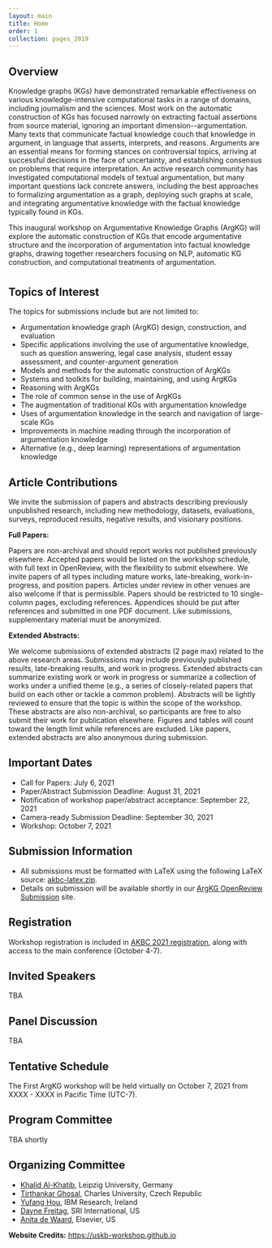 ```yaml
---
layout: main
title: Home
order: 1
collection: pages_2019
---
```


## Overview

<p> Knowledge graphs (KGs) have demonstrated remarkable effectiveness on various knowledge-intensive computational tasks in a range of domains, including journalism and the sciences.  Most work on the automatic construction of KGs has focused narrowly on extracting factual assertions from source material, ignoring an important dimension--argumentation.  Many texts that communicate factual knowledge couch that knowledge in argument, in language that asserts, interprets, and reasons.  Arguments are an essential means for forming stances on controversial topics, arriving at successful decisions in the face of uncertainty, and establishing consensus on problems that require interpretation.  An active research community has investigated computational models of textual argumentation, but many important questions lack concrete answers, including the best approaches to formalizing argumentation as a graph, deploying such graphs at scale, and integrating argumentative knowledge with the factual knowledge typically found in KGs.</p>

<p style="margin-bottom:1cm;"> This inaugural workshop on Argumentative Knowledge Graphs (ArgKG) will explore the automatic construction of KGs that encode argumentative structure and the incorporation of argumentation into factual knowledge graphs, drawing together researchers focusing on NLP, automatic KG construction, and computational treatments of argumentation. </p>

## Topics of Interest

The topics for submissions include but are not limited to: 

- Argumentation knowledge graph (ArgKG) design, construction, and evaluation
- Specific applications involving the use of argumentative knowledge, such as question answering, legal case analysis, student essay assessment, and counter-argument generation
- Models and methods for the automatic construction of ArgKGs
- Systems and toolkits for building, maintaining, and using ArgKGs
- Reasoning with ArgKGs
- The role of common sense in the use of ArgKGs
- The augmentation of traditional KGs with argumentation knowledge
- Uses of argumentation knowledge in the search and navigation of large-scale KGs
- Improvements in machine reading through the incorporation of argumentation knowledge
- Alternative (e.g., deep learning) representations of argumentation knowledge



## Article Contributions

We invite the submission of papers and abstracts describing previously unpublished research, including new methodology, datasets, evaluations, surveys, reproduced results, negative results, and visionary positions.

<b>Full Papers:</b>

Papers are non-archival and should report works not published previously elsewhere. Accepted papers would be listed on the workshop schedule, with full text in OpenReview, with the flexibility to submit elsewhere. We invite papers of all types including mature works, late-breaking, work-in-progress, and position papers. Articles under review in other venues are also welcome if that is permissible. Papers should be restricted to 10 single-column pages, excluding references. Appendices should be put after references and submitted in one PDF document. Like submissions, supplementary material must be anonymized. 

<b>Extended Abstracts:</b>

We welcome submissions of extended abstracts (2 page max) related to the above research areas.  Submissions may include previously published results, late-breaking results, and work in progress. Extended abstracts can summarize existing work or work in progress or summarize a collection of works under a unified theme (e.g., a series of closely-related papers that build on each other or tackle a common problem). Abstracts will be lightly reviewed to ensure that the topic is within the scope of the workshop. These abstracts are also non-archival, so participants are free to also submit their work for publication elsewhere. Figures and tables will count toward the length limit while references are excluded. Like papers, extended abstracts are also anonymous during submission.

## Important Dates

- Call for Papers: July 6, 2021
- Paper/Abstract Submission Deadline: August 31, 2021
- Notification of workshop paper/abstract acceptance: September 22, 2021
- Camera-ready Submission Deadline: September 30, 2021
- Workshop: October 7, 2021  

## Submission Information

- All submissions must be formatted with LaTeX using the following LaTeX source: <a href="https://github.com/akbc-conference/style-files/blob/master/akbc-latex.zip?raw=true">akbc-latex.zip</a>. 
- Details on submission will be available shortly in our <a href="https://openreview.net/group?id=AKBC.ws/2021/Workshop/ArgKG">ArgKG OpenReview Submission</a> site.

## Registration

Workshop registration is included in [AKBC 2021 registration](https://akbc.ws/2021/registration/), along with access to the main conference (October 4-7).

## Invited Speakers

TBA

## Panel Discussion

TBA

## Tentative Schedule

The First ArgKG workshop will be held virtually on October 7, 2021 from XXXX - XXXX in Pacific Time (UTC-7).

<!--
<div id="schedule">
    <ul>
        <li>
            8:25-8:30 - Opening remarks
        </li>
        <li>
            8:30-9:00 - Invited talk: <a href="https://users.cs.northwestern.edu/~forbus/">Kenneth Forbus</a> -- <b>Analogy and the Construction of more Human-like Knowledge Bases</b> <button class="btn btn-outline-info btn-xs" type="button" data-toggle="collapse" data-target="#ken-card" aria-expanded="false" aria-controls="ken-card">Abstract</button><a href="https://www.youtube.com/watch?v=V4nbWiPdnTE" class="btn btn-outline-info btn-xs">Video</a>
            <div class="collapse" id="ken-card"><div class="card card-body">
            Humans remain the most capable learners and reasoners on the planet today.  This talk argues that lessons from cognitive science can be used to create AI systems that reason and learn more like people do.  I start by summarizing the Companion cognitive architecture, our structure-mapping models of analogical matching, retrieval, and generalization, and the language and visual processing Companions use to construct structured, relational representations from natural inputs.  I then describe the continuum of knowledge hypothesis, that argues one source of abstract knowledge is distillation via analogical generalization from experience, and illustrate via examples from a model of human conceptual change and work on learning by reading and on commonsense reasoning.  Analogical training for question-answering provides another illustration of the data-efficiency of analogical learning.  Finally, I close with some suggestions for the community.</div></div>
        </li>
        <li>
            9:00-9:30 - Invited talk: <a href="http://www.sc.cit-ec.uni-bielefeld.de/team/philipp-cimiano/">Philipp Cimiano</a> -- <b>Knowledge graphs for information extraction</b> <button class="btn btn-outline-info btn-xs" type="button" data-toggle="collapse" data-target="#philipp-card" aria-expanded="false" aria-controls="philipp-card">Abstract</button><a href="https://www.youtube.com/watch?v=V4nbWiPdnTE&t=30m16s" class="btn btn-outline-info btn-xs">Video</a>
            <div class="collapse" id="philipp-card"><div class="card card-body">
            In template-based information extraction, a template is described by a predefined set of slots that need to be filled with entities mentioned in a text. Compared to traditional relation extraction that aims at classifying binary relations involving a pair of entities only, template-based slot-filling is of higher complexity as interdependencies between slot-filler values need to be taken into account. To model these dependencies, we tackle the slot-filling task as a joint inference problem and build on factorized distributions as used in conditional random fields. These dependencies are often described by textual features only, but in some cases dependencies are of semantic nature and not directly expressed in text. To exploit this potential, we propose the incorporation of semantic dependencies extracted from knowledge graphs into an information extraction model. Dependencies are extracted from the variable bindings of queries executed over a knowledge graph and capture semantic soft constraints that are weighted as part of model training. We evaluate our approach on five distantly supervised labeled datasets extracted from Wikipedia/DBpedia and compare our approach to a most frequent entity baseline as well as a purely textual model. We show that there is an overall positive impact of integrating factual background knowledge in all datasets, yielding an improvement of up to 10 points in F1-score.</div></div>
        </li>
        <li>
            9:30-10:00 - Invited talk: <a href="https://williamleif.github.io/">Will Hamilton</a> -- <b>Meta Learning and Logical Induction on Knowledge Graphs</b> <button class="btn btn-outline-info btn-xs" type="button" data-toggle="collapse" data-target="#will-card" aria-expanded="false" aria-controls="will-card">Abstract</button><a href="https://www.youtube.com/watch?v=V4nbWiPdnTE&t=58m40s" class="btn btn-outline-info btn-xs">Video</a>
            <div class="collapse" id="will-card"><div class="card card-body">
            Traditional knowledge graph completion (KBC) methods focus on the setting where one has access to a single, static knowledge graph. For example, it is generally assumed that one has access to the full set of entities in the knowledge graph during training, and KBC research has predominantly focused on entity-centric, embedding-based methods (e.g., TransE). In this talk, I will discuss more challenging forms of knowledge graph completion, which involve generalizing to unseen entities, inducing logical rules, and meta-learning from multiple disjoint graphs. I will highlight new methodological directions that extend and complement traditional embedding-based techniques to handle these more complicated learning regimes.</div></div>
        </li>
        <li>
            10:00-10:15 - Break 1
        </li>
        <li>
            10:15-10:45 - Invited talk: <a href="https://researcher.watson.ibm.com/researcher/view.php?person=us-yunyaoli">Yunyao Li</a> -- <b>Building Domain-Specific Knowledge with Human in the Loop</b> <button class="btn btn-outline-info btn-xs" type="button" data-toggle="collapse" data-target="#yunyao-card" aria-expanded="false" aria-controls="yunyao-card">Abstract</button><a href="https://www.youtube.com/watch?v=V4nbWiPdnTE&t=90m39s" class="btn btn-outline-info btn-xs">Video</a>
            <div class="collapse" id="yunyao-card"><div class="card card-body">
            We describe the development of human-in-the-loop tools to capture the implicit knowledge in the mind of human experts to build domain-specific knowledge bases as the foundation for many AI systems. The ability to build large-scale domain-specific knowledge bases that capture and extend the implicit knowledge of human experts is the foundation for many AI systems. We use an ontology-driven approach for the creation, representation and consumption of such domain-specific knowledge bases. This approach relies on several well-known building blocks: natural language processing, entity resolution, data transformation and fusion. We will present several human-in-the-loop work  that target domain experts (rather than programmers) to extract the domain knowledge from the human expert and map it into the "right" models or algorithms. We will also share successful use cases in several domains, including Compliance, Finance, and Healthcare: by using these tools we can match the level of accuracy achieved by manual effort, but at a significantly lower cost and much higher scale and automation. If time permits, we will demonstrate a knowledge base built for the Finance domain.</div></div>
        </li>
        <li>
            10:45-11:15 - Invited talk: <a href="https://www.fabiopetroni.com/">Fabio Petroni</a> -- <b>How can we compare unstructured, structured and self-structured knowledge representation?</b> <button class="btn btn-outline-info btn-xs" type="button" data-toggle="collapse" data-target="#fabio-card" aria-expanded="false" aria-controls="fabio-card">Abstract</button><a href="https://www.youtube.com/watch?v=V4nbWiPdnTE&t=121m21s" class="btn btn-outline-info btn-xs">Video</a>
            <div class="collapse" id="fabio-card"><div class="card card-body">Several approaches have been proposed to represent world knowledge. It can be unstructured in text corpora, organised in structured collections (e.g, KBs, key-value memories), or self-structured in the parameters of a neural model. However, it is still unclear how to compare these different solutions. Most of the existing NLP benchmarks focus on tasks that humans can solve by just examining local information. In this talk I will review some knowledge-intensive tasks, that require to seek knowledge in a large body of documents even for humans in order to be solved. I will present some of the latest models proposed to solve those and which representation they use for knowledge. Moreover, I will present some ideas to investigate models' explainability in this setting.</div></div>
        </li>
        <li>
            11:15-11:45 - Invited talk: <a href="https://craffel.github.io/">Colin Raffel</a> -- <b>Answering Questions by Querying the Implicit Knowledge Base Inside T5</b> <button class="btn btn-outline-info btn-xs" type="button" data-toggle="collapse" data-target="#colin-card" aria-expanded="false" aria-controls="colin-card">Abstract</button><a href="https://www.youtube.com/watch?v=V4nbWiPdnTE&t=152m43s" class="btn btn-outline-info btn-xs">Video</a>
            <div class="collapse" id="colin-card"><div class="card card-body">
            It has recently been observed that language models trained on unlabeled, unstructured text corpora form a sort of implicit knowledge base. In this talk, I connect this ability to the important NLP task of question answering by introducing "closed-book question answering" (CBQA): In CBQA, a model is only provided with a natural language query and must "look up knowledge" in its parameters in order to produce the correct answer. To attack this problem, we leverage the recent T5 models that cast every text problem into a unified text-to-text format. We find that model performance scales with model size and show that T5-11B attains surprisingly strong performance on the open-domain variants of WebQuestions and TriviaQA, outperforming models that explicitly retrieve a document and extract the answer from it. We also find that existing evaluation procedures for open-domain question-answering often treat correct answers produced by our model as incorrect, suggesting that they are a poor fit for CBQA. I will conclude by outlining some strengths and weaknesses of our approach.</div></div>
        </li>
        <li>
            11:45-12:00 - Break 2
        </li>
        <li>
            12:00-12:45 - <b>Panel discussion</b><a href="https://www.youtube.com/watch?v=V4nbWiPdnTE&t=188m54s" class="btn btn-outline-info btn-xs">Video</a>
        </li>
    </ul>
    <p>Each talk is 25 min + 5 min Q&A.</p>
</div>
-->

## Program Committee

TBA shortly

## Organizing Committee
- [Khalid Al-Khatib](https://www.uni-weimar.de/en/media/chairs/computer-science-department/webis/people/alkhatib/), Leipzig University, Germany
- [Tirthankar Ghosal](https://elitr.eu/tirthankar-ghosal/), Charles University, Czech Republic
- [Yufang Hou](https://researcher.watson.ibm.com/researcher/view.php?person=ie-YHou), IBM Research, Ireland
- [Dayne Freitag](https://www.sri.com/bios/dayne-freitag/), SRI International, US
- [Anita de Waard](https://www.linkedin.com/in/anitadewaard/), Elsevier, US

<b>Website Credits:</b> https://uskb-workshop.github.io
